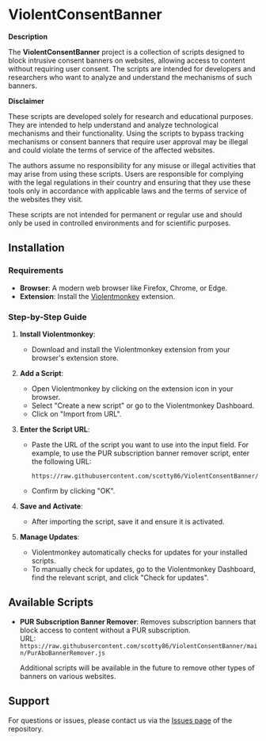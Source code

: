 # ViolentConsentBanner

**Description**

The **ViolentConsentBanner** project is a collection of scripts designed to block intrusive consent banners on websites, allowing access to content without requiring user consent. The scripts are intended for developers and researchers who want to analyze and understand the mechanisms of such banners.

**Disclaimer**

These scripts are developed solely for research and educational purposes. They are intended to help understand and analyze technological mechanisms and their functionality. Using the scripts to bypass tracking mechanisms or consent banners that require user approval may be illegal and could violate the terms of service of the affected websites.

The authors assume no responsibility for any misuse or illegal activities that may arise from using these scripts. Users are responsible for complying with the legal regulations in their country and ensuring that they use these tools only in accordance with applicable laws and the terms of service of the websites they visit.

These scripts are not intended for permanent or regular use and should only be used in controlled environments and for scientific purposes.

## Installation

### Requirements

- **Browser**: A modern web browser like Firefox, Chrome, or Edge.
- **Extension**: Install the [Violentmonkey](https://violentmonkey.github.io/) extension.

### Step-by-Step Guide

1. **Install Violentmonkey**:
   - Download and install the Violentmonkey extension from your browser's extension store.

2. **Add a Script**:
   - Open Violentmonkey by clicking on the extension icon in your browser.
   - Select "Create a new script" or go to the Violentmonkey Dashboard.
   - Click on "Import from URL".

3. **Enter the Script URL**:
   - Paste the URL of the script you want to use into the input field. For example, to use the PUR subscription banner remover script, enter the following URL:
     ```
     https://raw.githubusercontent.com/scotty86/ViolentConsentBanner/main/PurAboBannerRemover.js
     ```
   - Confirm by clicking "OK".
   
4. **Save and Activate**:
   - After importing the script, save it and ensure it is activated.

5. **Manage Updates**:
   - Violentmonkey automatically checks for updates for your installed scripts.
   - To manually check for updates, go to the Violentmonkey Dashboard, find the relevant script, and click "Check for updates".

## Available Scripts

- **PUR Subscription Banner Remover**: Removes subscription banners that block access to content without a PUR subscription.  
  URL: `https://raw.githubusercontent.com/scotty86/ViolentConsentBanner/main/PurAboBannerRemover.js`
  
  Additional scripts will be available in the future to remove other types of banners on various websites.

## Support

For questions or issues, please contact us via the [Issues page](https://github.com/scotty86/ViolentConsentBanner/issues) of the repository.
